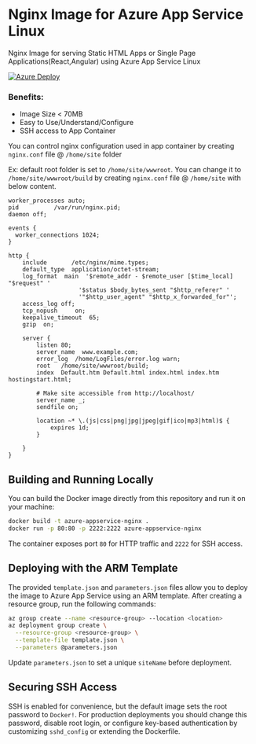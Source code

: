 # Nginx Image for Azure App Service Linux

Nginx Image for serving Static HTML Apps or Single Page Applications(React,Angular) using Azure App Service Linux

[![Azure Deploy](http://azuredeploy.net/deploybutton.png)](https://portal.azure.com/#create/Microsoft.Template/uri/https%3A%2F%2Fraw.githubusercontent.com%2Flepskiy%2Fazure-appservice-nginx%2Fmaster%2Ftemplate.json)

### Benefits:
- Image Size < 70MB
- Easy to Use/Understand/Configure
- SSH access to App Container

You can control nginx configuration used in app container by creating  `nginx.conf` file @ `/home/site` folder

Ex: default root folder is set to `/home/site/wwwroot`. You can change it to `/home/site/wwwroot/build` by creating `nginx.conf` file @ `/home/site` with below content.

```
worker_processes auto;
pid          /var/run/nginx.pid;
daemon off;

events {
  worker_connections 1024;
}

http {
    include       /etc/nginx/mime.types;
    default_type  application/octet-stream;
    log_format  main  '$remote_addr - $remote_user [$time_local] "$request" '
                    '$status $body_bytes_sent "$http_referer" '
                    '"$http_user_agent" "$http_x_forwarded_for"';
    access_log off;
    tcp_nopush     on;
    keepalive_timeout  65;
    gzip  on;

    server {
        listen 80;
        server_name  www.example.com;
        error_log  /home/LogFiles/error.log warn;
        root   /home/site/wwwroot/build;
        index  Default.htm Default.html index.html index.htm hostingstart.html;

        # Make site accessible from http://localhost/
        server_name _;
        sendfile on;

        location ~* \.(js|css|png|jpg|jpeg|gif|ico|mp3|html)$ {
            expires 1d;
        }

    }
}

```

## Building and Running Locally

You can build the Docker image directly from this repository and run it on your machine:

```bash
docker build -t azure-appservice-nginx .
docker run -p 80:80 -p 2222:2222 azure-appservice-nginx
```

The container exposes port `80` for HTTP traffic and `2222` for SSH access.

## Deploying with the ARM Template

The provided `template.json` and `parameters.json` files allow you to deploy the image to Azure App Service using an ARM template. After creating a resource group, run the following commands:

```bash
az group create --name <resource-group> --location <location>
az deployment group create \
  --resource-group <resource-group> \
  --template-file template.json \
  --parameters @parameters.json
```

Update `parameters.json` to set a unique `siteName` before deployment.

## Securing SSH Access

SSH is enabled for convenience, but the default image sets the root password to `Docker!`. For production deployments you should change this password, disable root login, or configure key-based authentication by customizing `sshd_config` or extending the Dockerfile.
